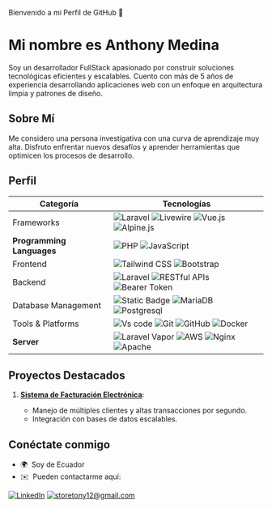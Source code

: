 
Bienvenido a mi Perfil de GitHub 👋

Mi nombre es Anthony Medina
===========================

Soy un desarrollador FullStack apasionado por construir soluciones tecnológicas eficientes y escalables. Cuento con más de 5 años de experiencia desarrollando aplicaciones web con un enfoque en arquitectura limpia y patrones de diseño.


## Sobre Mí

Me considero una persona investigativa con una curva de aprendizaje muy alta. Disfruto enfrentar nuevos desafíos y aprender herramientas que optimicen los procesos de desarrollo.



## Perfil

| **Categoría**          | **Tecnologías**                                                                                                                                                    |
|-----------------------|--------------------------------------------------------------------------------------------------------------------------------------------------------------------|
| Frameworks            |  ![Laravel](https://img.shields.io/badge/Laravel-red?logo=laravel&logoColor=red&labelColor=white) ![Livewire](https://img.shields.io/badge/Livewire-%23ec4899?logo=livewire&logoColor=%23ec4899&labelColor=white)   ![Vue.js](https://img.shields.io/badge/Vue.js-green?logo=vue.js&logoColor=green&labelColor=white) ![Alpine.js](https://img.shields.io/badge/Alpine.js-teal?logo=alpine.js&labelColor=white)                                                 |
| **Programming Languages** | ![PHP](https://img.shields.io/badge/PHP-indigo?logo=php&logoColor=indigo&labelColor=white) ![JavaScript](https://img.shields.io/badge/JavaScript-yellow)           |
| Frontend              | ![Tailwind CSS](https://img.shields.io/badge/Tailwind_CSS-lightblue?logo=tailwindcss&logoColor=lightblue&labelColor=white) ![Bootstrap](https://img.shields.io/badge/Bootstrap-purple?logo=bootstrap&logoColor=purple&labelColor=white) |
| Backend               | ![Laravel](https://img.shields.io/badge/Laravel-orange?logo=laravel&logoColor=red&labelColor=white) ![RESTful APIs](https://img.shields.io/badge/RESTful_APIs-maroon) ![Bearer Token](https://img.shields.io/badge/Bearer-red)                                                                                                                     |
| Database Management   | ![Static Badge](https://img.shields.io/badge/MySQL-blue?logo=mysql&labelColor=white) ![MariaDB](https://img.shields.io/badge/MariaDB-blue?logo=mariadb&labelColor=white&logoColor=blue) ![Postgresql](https://img.shields.io/badge/Postgresql-blue?logo=postgresql&labelColor=white)                                                   |
| Tools & Platforms     |  ![Vs code](https://img.shields.io/badge/Vs_Code-blue) ![Git](https://img.shields.io/badge/Git-orange?logo=git&labelColor=white) ![GitHub](https://img.shields.io/badge/GitHub-black?logo=github) ![Docker](https://img.shields.io/badge/Docker-blue?logo=docker&labelColor=white)                                                                                                              |
| **Server**            | ![Laravel Vapor](https://img.shields.io/badge/Laravel_Vapor-blue)   ![AWS](https://img.shields.io/badge/AWS-orange) ![Nginx](https://img.shields.io/badge/Nginx-darkgreen?logo=nginx&labelColor=white&logoColor=darkgreen) ![Apache](https://img.shields.io/badge/Apache-gray?logo=apache&labelColor=white&logoColor=gray)                                                |

## Proyectos Destacados
1. **[Sistema de Facturación Electrónica](https://smartfact.com.ec)**:

   - Manejo de múltiples clientes y altas transacciones por segundo.
   - Integración con bases de datos escalables.

## Conéctate conmigo

* 🌍  Soy de Ecuador
* ✉️  Pueden contactarme aquí:

[![LinkedIn](https://img.shields.io/badge/LinkedIn-0077B5?style=for-the-badge&logo=linkedin&logoColor=white)](https://www.linkedin.com/in/tonystore/)
[![storetony12@gmail.com](https://img.shields.io/badge/Gmail-D14836?style=for-the-badge&logo=gmail&logoColor=white)](mailto:storetony12@gmail.com)


<!--
**tony98ms/tony98ms** is a ✨ _special_ ✨ repository because its `README.md` (this file) appears on your GitHub profile.

Here are some ideas to get you started:

- 🔭 I’m currently working on ...
- 🌱 I’m currently learning ...
- 👯 I’m looking to collaborate on ...
- 🤔 I’m looking for help with ...
- 💬 Ask me about ...
- 📫 How to reach me: ...
- 😄 Pronouns: ...
- ⚡ Fun fact: ...
-->
